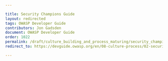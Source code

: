 ```yaml
---

title: Security Champions Guide
layout: redirected
tags: OWASP Developer Guide
contributors: Jon Gadsden
document: OWASP Developer Guide
order: 1022
permalink: /draft/culture_building_and_process_maturing/security_champions/security_champions_guide/
redirect_to: https://devguide.owasp.org/en/08-culture-process/02-security-champions/02-security-champions-guide/

---
```

